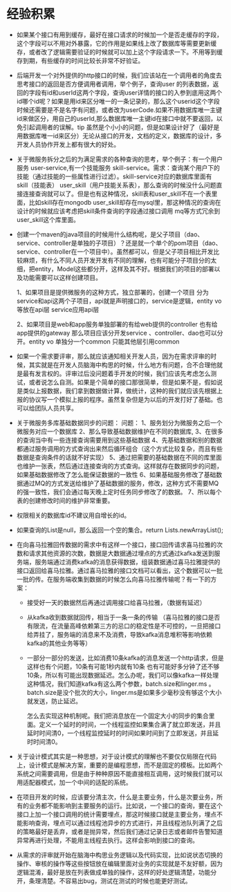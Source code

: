 # 经验积累

<!--记录一些平时开发中需要注意的点-->

- 如果某个接口有用到缓存，最好在接口请求的时候加一个是否走缓存的字段，这个字段可以不用对外暴露，它的作用是如果线上改了数据库等需要更新缓存，或者改了逻辑需要验证的时候就可以加上这个字段请求一下。不用等到缓存到期，有些缓存的时间比较长非常不好验证。

- 后端开发一个对外提供的http接口的时候，我们应该站在一个调用者的角度去思考接口的返回是否方便调用者调用，举个例子，查询user 的列表数据，返回的字段有id和userId这两个字段，查询user详情的接口的入参到底用这两个id哪个id呢？如果是用id来区分唯一的一条记录的，那么这个userid这个字段时候还需要是不是名字有问题，或者改为userCode.如果不用数据库唯一主键id来做区分，用自己的userId,那么数据库唯一主键id在接口中就不要返回，以免引起调用者的误解。tip 虽然是个小小的问题，但是如果设计好了（最好是用数据库唯一id来区分）无论从接口的开发，文档的定义，数据库的设计，多开发人员协作开发上都有很大的好处。

- 关于微服务拆分之后的为满足需求的各种查询的思考，举个例子：有一个用户服务 user-service,有一个技能服务 skill-service。需求：查询某个用户下的技能（通过技能的一些属性进行过滤）。skill-service对应的数据库里面有 skill（技能表） user_skill（用户技能关系表），那么查询的时候没什么问题直接连接查询就可以了。但是也有这种情况，skill表和user_skill不在一个表里面，比如skill存在mongodb user_skill却存在mysql里，那这种情况的查询在设计的时候就应该考虑把skill条件查询的字段通过接口调用 mq等方式冗余到user_skill这个库里面。

- 创建一个maven的java项目的时候用什么结构呢，是父子项目（dao、service、controller是单独的子项目）？还是就一个单个的pom项目（dao、service、controller在一个项目中）。虽然都可以，但是父子项目相比开发比较麻烦，有什么不同人员开发开发有不同的理解，也有可能分子项目分的太细，把entity，Model这些都分开，这样及其不好。根据我们的项目的部署以及功能需要可以这样创建项目。

  1、如果项目是提供微服务的这种方式，独立部署的，创建一个项目 分为service和api这两个子项目，api就是声明接口的，service是逻辑，entity vo等放在api层 service应用api层

  2、如果项目是web和app服务单独部署的有给web提供的controller  也有给app提供的gateway 那么项目应该分开发service 、controller、dao也可以分开。entity vo 单独分一个common 只能其他层引用common
  
- 如果一个需求要评审，那么就应该通知相关开发人员，因为在需求评审的时候，其实就是在开发人员脑海中构思的时候，什么地方有问题，合不合理他就是最有发言权的。评审过后没问题着手开发的时候，我们应该先考虑怎么测试，或者说怎么自测。如果是个简单的接口那很简单，但是如果不是，假如说是类似上报数据，我们拿到数据做计算，做统计，这种的我们就应该先根据上报的协议写一个模拟上报的程序。虽然复杂但是为以后的开发打好了基础。也可以给团队人员共享。

- 关于微服务多库基础数据同步的问题：
  问题：
  1、服务划分为微服务之后一个微服务对应一个数据库
  2、那么导致基础数据维护在不同的数据库,
  3、在很多的查询当中有一些连接查询需要用到这些基础数据
  4、先基础数据和别的数据都通过服务调用的方式查询出来然后循环组合（这个方式比较复杂，而且有些数据是查询条件的话就不好实现）
  5、通过把需要的基础数据在不同的库里面也维护一张表，然后通过连接查询的方式查询。这样就存在数据同步的问题，如果基础数据修改了怎么能保证数据的一致性
  6、如果基础服务修改了基础数据通过MQ的方式发送给维护了基础数据的服务，修改，这种方式不需要MQ的强一致性，我们会通过每天晚上定时任务同步修改了的数据。
  7、所以每个表的创建修改时间的维护非常重要。
  
- 权限相关的数据库id不建议用自增长的id。

- 如果查询的List是null，那么返回一个空的集合。return Lists.newArrayList();

- 在向喜马拉雅回传数据的需求中有这样一个接口，接口回传请求喜马拉雅的次数和请求其他资源的次数，数据是大数据通过埋点的方式通过kafka发送到服务端，服务端通过消费kafka的消息获得数据，组装数据通过喜马拉雅提供的接口返回给喜马拉雅。通过喜马拉雅的接口文档可以看出，这个数据可以一批一批的传。在服务端收集到数据的时候怎么向喜马拉雅传输呢？有一下的方案：

  - 接受好一天的数据然后再通过调用接口给喜马拉雅，（数据有延迟）
  
  - 从kafka收到数据就回传，相当于一条一条的传输  （喜马拉雅的接口是否有限流，在流量高峰依赖第三方的忌口的稳定性是不可控的，一旦把接口给弄挂了，服务端的消息来不及消费，导致kafka消息堆积等影响依赖kafka的其他业务等等）
  
  - 一部分一部分的发送，比如消费10条kafka的消息发送一个http请求，但是这样也有个问题，10条有可能1秒内就有10条 也有可能好多分钟了还不够10条，所以有可能出现数据延迟。怎么办呢，我们可以像kafka一样处理这种情况，我们知道kafka有这么两个参数，batch.size和linger.ms 。batch.size是没个批次的大小，linger.ms是如果多少毫秒没有够这个大小就发送，防止延迟。
  
    怎么去实现这种机制呢。我们把消息放在一个固定大小的同步的集合里面。定义一个延时的时间，一个线程监控如果集合满了就立即发送，并且延时时间清0，一个线程监控延时的时间如果时间到了立即发送，并且延时时间清0。
  
- 关于设计模式其实是一种思想，对于设计模式的理解也不要仅仅局限在代码上，设计模式是解决方案，重要的是编程思想，而不是固定的模板。比如两个系统之间需要调用，但是由于种种原因不能直接相互调用，这时候我们就可以用适配器模式，加一个中间的适配的系统。

- 在项目开发的时候，应该要分清主次，什么是主要业务，什么是次要业务，所有的业务都不能影响到主要服务的运行。比如说，一个接口的查询，要在这个接口上加一个接口调用的统计需要埋点，那这时候接口就是主要业务，埋点不能影响查询，埋点可以通过线程池异步的方式进行，并且线程池队列满了之后的策略最好是丢弃，或者是抛异常，然后我们通过记录日志或者邮件告警知道异常再进行处理，不能用主线程去执行。这样会影响到接口的查询。

- 从需求的评审就开始在脑海中构思业务逻辑以及代码实现，比如说状态切换的操作、审核的操作等这些按钮放在编辑里面对业务的实现就是不友好额，因为逻辑混淆，最好是放在列表做成单独的操作，这样的好处逻辑清楚，功能分开，条理清楚。不容易出bug，测试在测试的时候也能更好测试。

